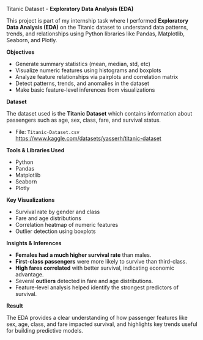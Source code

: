 Titanic Dataset - **Exploratory Data Analysis (EDA)**

This project is part of my internship task where I performed **Exploratory Data Analysis (EDA)** on the Titanic dataset to understand data patterns, trends, and relationships using Python libraries like Pandas, Matplotlib, Seaborn, and Plotly.

**Objectives**

- Generate summary statistics (mean, median, std, etc)
- Visualize numeric features using histograms and boxplots
- Analyze feature relationships via pairplots and correlation matrix
- Detect patterns, trends, and anomalies in the dataset
- Make basic feature-level inferences from visualizations
  
**Dataset**

The dataset used is the **Titanic Dataset** which contains information about passengers such as age, sex, class, fare, and survival status.
- File: `Titanic-Dataset.csv`
  https://www.kaggle.com/datasets/yasserh/titanic-dataset

**Tools & Libraries Used**
- Python
- Pandas
- Matplotlib
- Seaborn
- Plotly

**Key Visualizations**
- Survival rate by gender and class
- Fare and age distributions
- Correlation heatmap of numeric features
- Outlier detection using boxplots

**Insights & Inferences**
- **Females had a much higher survival rate** than males.
- **First-class passengers** were more likely to survive than third-class.
- **High fares correlated** with better survival, indicating economic advantage.
- Several **outliers** detected in fare and age distributions.
- Feature-level analysis helped identify the strongest predictors of survival.

**Result**

The EDA provides a clear understanding of how passenger features like sex, age, class, and fare impacted survival, and highlights key trends useful for building predictive models.


